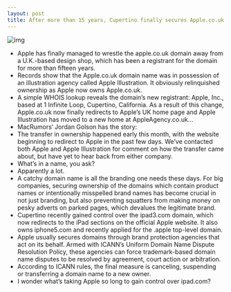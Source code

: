 ```yaml
---
layout: post
title: After more than 15 years, Cupertino finally secures Apple.co.uk
---
```

![img](http://media.idownloadblog.com/wp-content/uploads/2012/06/Domain-name-illustration-001.jpg)
* Apple has finally managed to wrestle the apple.co.uk domain away from a U.K.-based design shop, which has been a registrant for the domain for more than fifteen years.
* Records show that the Apple.co.uk domain name was in possession of an illustration agency called Apple Illustration. It obviously relinquished ownership as Apple now owns Apple.co.uk.
* A simple WHOIS lookup reveals the domain’s new registrant: Apple, Inc., based at 1 Infinite Loop, Cupertino, California. As a result of this change, Apple.co.uk now finally redirects to Apple’s UK home page and Apple Illustration has moved to a new home at AppleAgency.co.uk…
* MacRumors‘ Jordan Golson has the story:
* The transfer in ownership happened early this month, with the website beginning to redirect to Apple in the past few days. We’ve contacted both Apple and Apple Illustration for comment on how the transfer came about, but have yet to hear back from either company.
* What’s in a name, you ask?
* Apparently a lot.
* A catchy domain name is all the branding one needs these days. For big companies, securing ownership of the domains which contain product names or intentionally misspelled brand names has become crucial in not just branding, but also preventing squatters from making money on pesky adverts on parked pages, which devalues the legitimate brand.
* Cupertino recently gained control over the ipad3.com domain, which now redirects to the iPad sections on the official Apple website. It also owns iphone5.com and recently applied for the .apple top-level domain.
* Apple usually secures domains through brand protection agencies that act on its behalf. Armed with ICANN’s Uniform Domain Name Dispute Resolution Policy, these agencies can force trademark-based domain name disputes to be resolved by agreement, court action or arbitration.
* According to ICANN rules, the final measure is canceling, suspending or transferring a domain name to a new owner.
* I wonder what’s taking Apple so long to gain control over ipad.com?

